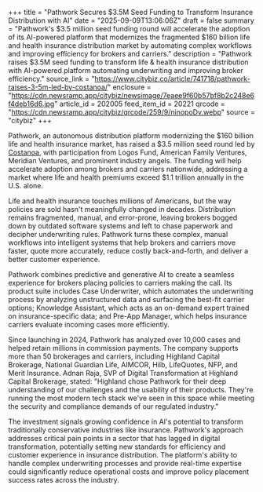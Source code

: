 +++
title = "Pathwork Secures $3.5M Seed Funding to Transform Insurance Distribution with AI"
date = "2025-09-09T13:06:06Z"
draft = false
summary = "Pathwork's $3.5 million seed funding round will accelerate the adoption of its AI-powered platform that modernizes the fragmented $160 billion life and health insurance distribution market by automating complex workflows and improving efficiency for brokers and carriers."
description = "Pathwork raises $3.5M seed funding to transform life & health insurance distribution with AI-powered platform automating underwriting and improving broker efficiency."
source_link = "https://www.citybiz.co/article/741718/pathwork-raises-3-5m-led-by-costanoa/"
enclosure = "https://cdn.newsramp.app/citybiz/newsimage/7eaee9f60b57bf8b2c248e6f4deb16d6.jpg"
article_id = 202005
feed_item_id = 20221
qrcode = "https://cdn.newsramp.app/citybiz/qrcode/259/9/ninopoDv.webp"
source = "citybiz"
+++

<p>Pathwork, an autonomous distribution platform modernizing the $160 billion life and health insurance market, has raised a $3.5 million seed round led by <a href="https://costanoavc.com" rel="nofollow" target="_blank">Costanoa</a>, with participation from Logos Fund, American Family Ventures, Meridian Ventures, and prominent industry angels. The funding will help accelerate adoption among brokers and carriers nationwide, addressing a market where life and health premiums exceed $1.1 trillion annually in the U.S. alone.</p><p>Life and health insurance touches millions of Americans, but the way policies are sold hasn't meaningfully changed in decades. Distribution remains fragmented, manual, and error-prone, leaving brokers bogged down by outdated software systems and left to chase paperwork and decipher underwriting rules. Pathwork turns these complex, manual workflows into intelligent systems that help brokers and carriers move faster, quote more accurately, reduce costly back-and-forth, and deliver a better customer experience.</p><p>Pathwork combines predictive and generative AI to create a seamless experience for brokers placing policies to carriers making the call. Its product suite includes Case Underwriter, which automates the underwriting process by analyzing unstructured data and surfacing the best-fit carrier options; Knowledge Assistant, which acts as an on-demand expert trained on insurance-specific data; and Pre-App Manager, which helps insurance carriers evaluate incoming cases more efficiently.</p><p>Since launching in 2024, Pathwork has analyzed over 10,000 cases and helped retain millions in commission payments. The company supports more than 50 brokerages and carriers, including Highland Capital Brokerage, National Guardian Life, AIMCOR, Hilb, LifeQuotes, NFP, and Merit Insurance. Adnan Raja, SVP of Digital Transformation at Highland Capital Brokerage, stated: "Highland chose Pathwork for their deep understanding of our challenges and the usability of their products. They're running the most modern tech stack we've seen in this space while meeting the security and compliance demands of our regulated industry."</p><p>The investment signals growing confidence in AI's potential to transform traditionally conservative industries like insurance. Pathwork's approach addresses critical pain points in a sector that has lagged in digital transformation, potentially setting new standards for efficiency and customer experience in insurance distribution. The platform's ability to handle complex underwriting processes and provide real-time expertise could significantly reduce operational costs and improve policy placement success rates across the industry.</p>